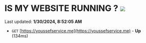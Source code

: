 # IS MY WEBSITE RUNNING ? [![](https://img.shields.io/static/v1?label=Sponsor&message=%E2%9D%A4&logo=GitHub&color=%23fe8e86)](https://github.com/sponsors/<username>)

Last updated: **1/30/2024, 8:52:05 AM**

- `GET` [https://youssefservice.me](https://youssefservice.me) - **Up** (134ms)
